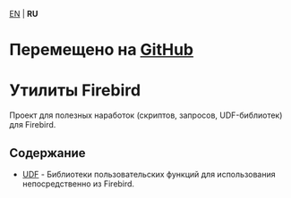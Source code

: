 [EN][] | **RU**

Перемещено на [GitHub](https://github.com/atronah/firebird_utils)
======================

Утилиты Firebird
================
Проект для полезных наработок (скриптов, запросов, UDF-библиотек) для Firebird.


Содержание
----------
* [UDF](udf/README_ru.md) - Библиотеки пользовательских функций для использования непосредственно из Firebird.


[EN]: README.md